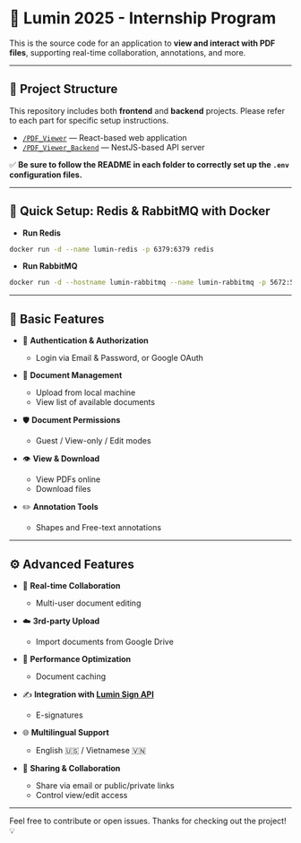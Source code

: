 # 📘 Lumin 2025 - Internship Program

This is the source code for an application to **view and interact with PDF files**, supporting real-time collaboration, annotations, and more.

---

## 📁 Project Structure

This repository includes both **frontend** and **backend** projects. Please refer to each part for specific setup instructions.

- [`/PDF_Viewer`](./PDF_Viewer/README.md) — React-based web application
- [`/PDF_Viewer_Backend`](./PDF_Viewer_Backend/README.md) — NestJS-based API server

✅ **Be sure to follow the README in each folder to correctly set up the `.env` configuration files.**

---

## 🐳 Quick Setup: Redis & RabbitMQ with Docker

- **Run Redis**

```bash
docker run -d --name lumin-redis -p 6379:6379 redis
```

- **Run RabbitMQ**

```bash
docker run -d --hostname lumin-rabbitmq --name lumin-rabbitmq -p 5672:5672 -p 15672:15672 rabbitmq:3-management
```

---

## 🚀 Basic Features

- 🔐 **Authentication & Authorization**

  - Login via Email & Password, or Google OAuth

- 📂 **Document Management**

  - Upload from local machine
  - View list of available documents

- 🛡 **Document Permissions**

  - Guest / View-only / Edit modes

- 👁 **View & Download**

  - View PDFs online
  - Download files

- ✏️ **Annotation Tools**
  - Shapes and Free-text annotations

---

## ⚙️ Advanced Features

- 👥 **Real-time Collaboration**

  - Multi-user document editing

- ☁️ **3rd-party Upload**

  - Import documents from Google Drive

- 🚀 **Performance Optimization**

  - Document caching

- ✍️ **Integration with [Lumin Sign API](https://developers.luminpdf.com/docs/api/intro/)**

  - E-signatures

- 🌐 **Multilingual Support**

  - English 🇺🇸 / Vietnamese 🇻🇳

- 📧 **Sharing & Collaboration**
  - Share via email or public/private links
  - Control view/edit access

---

Feel free to contribute or open issues. Thanks for checking out the project! 💡
